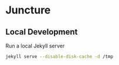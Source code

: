 # Juncture

## Local Development

Run a local Jekyll server

```bash
jekyll serve --disable-disk-cache -d /tmp
```